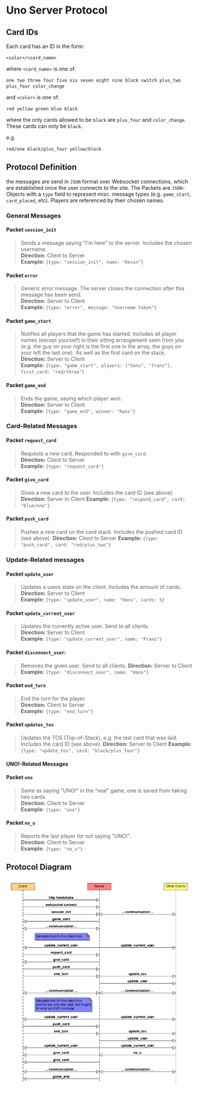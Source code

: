 # Uno Server Protocol

## Card IDs

Each card has an ID in the form:

```
<color>/<card_name>
```

where `<card_name>` is one of:

```
one two three four five six seven eight nine block switch plus_two plus_four color_change
```

and `<color>` is one of:

```
red yellow green blue black
```

where the only cards allowed to be `black` are `plus_four` and `color_change`. These cards can only be `black`. 

e.g.

```
red/one black/plus_four yellow/block
```



## Protocol Definition

the messages are send in `JSON` format over Websocket connections, which are established once the user connects to the site. The Packets are `JSON`-Objects with a `type` field to represent misc. message types (e.g. `game_start`, `card_placed`, etc). Players are referenced by their chosen names.

### General Messages

#### Packet `session_init`
> Sends a message saying "I'm here" to the server. Includes the chosen username.  
> **Direction:** Client to Server  
> **Example:** `{type: "session_init", name: "Kevin"}`

#### Packet `error`
> Generic error message. The server closes the connection after this message has been send.  
> **Direction:** Server to Client  
> **Example:** `{type: "error", message: "Username Taken"}`

#### Packet `game_start`
> Notifies all players that the game has started. Includes all player names (except yourself) in their sitting arrangement seen from you (e.g. the guy on your right is the first one in the array, the guys on your left the last one). As well as the first card on the stack.   
> **Direction:** Server to Client  
> **Example:** `{type: "game_start", players: ["hans", "franz"], first_card: "red/three"}`

#### Packet `game_end`
> Ends the game, saying which player won.  
> **Direction:** Server to Client  
> **Example**: `{type: "game_end", winner: "hans"}`

### Card-Related Messages

#### Packet `request_card`

> Requests a new card. Responded to with `give_card`.  
> **Direction:** Client to Server  
> **Example:** `{type: "request_card"}`

#### Packet `give_card`

> Gives a new card to the user. Includes the card ID (see above).
> **Direction:** Server to Client
> **Example:** `{type: "respond_card", card: "blue/one"}`

#### Packet `push_card`

> Pushes a new card on the card stack. Includes the pushed card ID (see above).
> **Direction:** Client to Server
> **Example:** `{type: "push_card", card: "red/plus_two"}`

### Update-Related messages

#### Packet `update_user`

> Updates a users state on the client. Includes the amount of cards.  
> **Direction:** Server to Client  
> **Example:** `{type: "update_user", name: "Hans", cards: 5}`

#### Packet `update_current_user`

> Updates the currently active user. Send to all clients.  
> **Direction:** Server to Client  
> **Example:** `{type: "update_current_user", name: "Franz"}`

#### Packet `disconnect_user`:

> Removes the given user. Send to all clients.
> **Direction:** Server to Client
> **Example:** `{type: "disconnect_user", name: "Hans"}`

#### Packet `end_turn`

> End the turn for the player.  
> **Direction:** Client to Server  
> **Example:** `{type: "end_turn"}`

#### Packet `updates_tos`

> Updates the TOS (Top-of-Stack), e.g. the last card that was laid. Includes the card ID (see above).
> **Direction:** Server to Client
> **Example:** `{type: "update_tos", card: "black/plus_four"}`

#### UNO!-Related Messages

#### Packet `uno`

> Same as saying "UNO!" in the "real" game, one is saved from taking two cards.  
> **Direction:** Client to Server  
> **Example:** `{type: "uno"}`

#### Packet `no_u`

> Reports the last player for not saying "UNO!".  
> **Direction:** Client to Server  
> **Example:** `{type: "no_u"}`

## Protocol Diagram

![](protocol-diagram.png)
